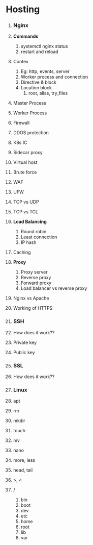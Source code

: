 # Hosting

1. ### **Nginx**

1. **Commands**
    1. systemctl nginx status
    1. restart and reload
1. Contex
    1. Eg: http, events, server
    1. Worker process and connection
    1. Directive & block
    1. Location block
        1. root, alias, try_files
1. Master Process
1. Worker Process
1. Firewall
1. DDOS protection
1. K8s IC
1. Sidecar proxy
1. Virtual host
1. Brute force
1. WAF
1. UFW
1. TCP vs UDP
1. TCP vs TCL
1. **Load Balancing**
    1. Round robin
    1. Least connection
    1. IP hash
1. Caching
1. **Proxy**
    1. Proxy server
    1. Reverse proxy
    1. Forward proxy
    1. Load balancer vs reverse proxy
1. Nginx vs Apache
1. Working of HTTPS

1. ### **SSH**

1. How does it work??
1. Private key
1. Public key

1. ### **SSL**

1. How does it work??

1. ### **Linux**

1. apt
1. rm
1. mkdir
1. touch
1. mv
1. nano
1. more, less
1. head, tail
1. \>, \<
1. /
    1. bin
    1. boot
    1. dev
    1. etc
    1. home
    1. root
    1. lib
    1. var
